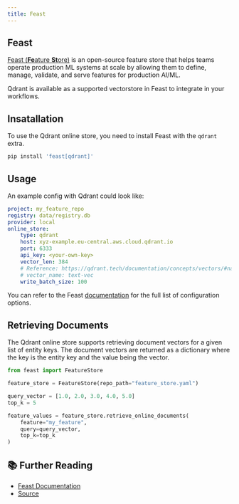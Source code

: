 ```yaml
---
title: Feast
---
```


## Feast

[Feast (**Fe**ature **St**ore)](https://docs.feast.dev) is an open-source feature store that helps teams operate production ML systems at scale by allowing them to define, manage, validate, and serve features for production AI/ML.

Qdrant is available as a supported vectorstore in Feast to integrate in your workflows.

## Insatallation

To use the Qdrant online store, you need to install Feast with the `qdrant` extra.

```bash
pip install 'feast[qdrant]'
```

## Usage

An example config with Qdrant could look like:

```yaml
project: my_feature_repo
registry: data/registry.db
provider: local
online_store:
    type: qdrant
    host: xyz-example.eu-central.aws.cloud.qdrant.io
    port: 6333
    api_key: <your-own-key>
    vector_len: 384
    # Reference: https://qdrant.tech/documentation/concepts/vectors/#named-vectors
    # vector_name: text-vec
    write_batch_size: 100
```

You can refer to the Feast [documentation](https://docs.feast.dev/reference/alpha-vector-database#configuration-and-installation) for the full list of configuration options.

## Retrieving Documents

The Qdrant online store supports retrieving document vectors for a given list of entity keys. The document vectors are returned as a dictionary where the key is the entity key and the value being the vector.

```python
from feast import FeatureStore

feature_store = FeatureStore(repo_path="feature_store.yaml")

query_vector = [1.0, 2.0, 3.0, 4.0, 5.0]
top_k = 5

feature_values = feature_store.retrieve_online_documents(
    feature="my_feature",
    query=query_vector,
    top_k=top_k
)
```

## 📚 Further Reading

- [Feast Documentation](http://docs.feast.dev/)
- [Source](https://github.com/feast-dev/feast/tree/master/sdk/python/feast/infra/online_stores/qdrant_online_store)
